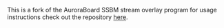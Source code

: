 This is a fork of the AuroraBoard SSBM stream overlay program for usage instructions check out the repository [here](https://github.com/ModulousSmash/AuroraBoard).
